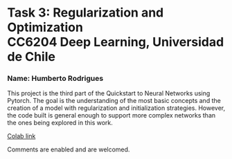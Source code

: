 # Task 3: Regularization and Optimization <br/> CC6204 Deep Learning, Universidad de Chile  <br/>
### Name: Humberto Rodrigues 

This project is the third part of the Quickstart to Neural Networks using Pytorch. The goal is the understanding of the most basic concepts and the creation of a model with regularization and initialization strategies. However, the code built is general enough to support more complex networks than the ones being explored in this work.

[Colab link](https://colab.research.google.com/github/humbertordrgs/DL_T_3/blob/master/answers.ipynb)

Comments are enabled and are welcomed.

